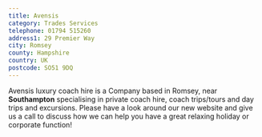 ```yaml
---
title: Avensis
category: Trades Services
telephone: 01794 515260
address1: 29 Premier Way
city: Romsey
county: Hampshire
country: UK
postcode: SO51 9DQ
---
```

Avensis luxury coach hire is a Company based in Romsey, near **Southampton** specialising in private coach hire, coach trips/tours and day trips and excursions. Please have a look around our new website and give us a call to discuss how we can help you have a great relaxing holiday or corporate function!
